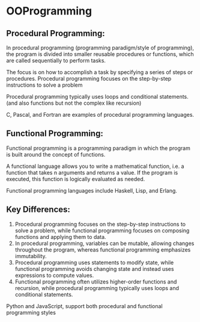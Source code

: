 # OOProgramming

## Procedural Programming:
   In procedural programming (programming paradigm/style of programming), the program is divided into smaller reusable procedures or functions, which are called sequentially to perform tasks. 
   
   The focus is on how to accomplish a task by specifying a series of steps or procedures. Procedural programming focuses on the step-by-step instructions to solve a problem
   
   Procedural programming typically uses loops and conditional statements.(and also functions but not the complex like recursion)
   
   C, Pascal, and Fortran are examples of procedural programming languages.
   
## Functional Programming:
   Functional programming is a programming paradigm in which the program is built around the concept of functions.
   
   A functional language allows you to write a mathematical function, i.e. a function that takes n arguments and returns a value. If the program is executed, this function is logically evaluated as needed.
   
   Functional programming languages include Haskell, Lisp, and Erlang.
   
## Key Differences:

1. Procedural programming focuses on the step-by-step instructions to solve a problem, while functional programming focuses on composing functions and applying them to data.
2. In procedural programming, variables can be mutable, allowing changes throughout the program, whereas functional programming emphasizes immutability.
3. Procedural programming uses statements to modify state, while functional programming avoids changing state and instead uses expressions to compute values.
4. Functional programming often utilizes higher-order functions and recursion, while procedural programming typically uses loops and conditional statements.

Python and JavaScript, support both procedural and functional programming styles
